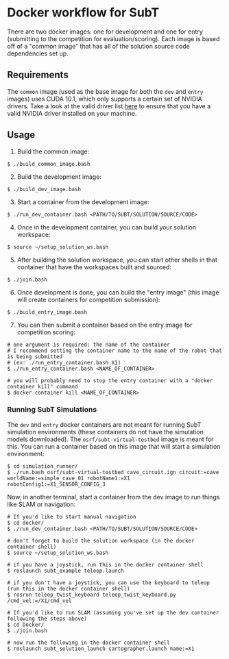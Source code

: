 # Docker workflow for SubT

There are two docker images: one for development and one for entry (submitting to the competition for evaluation/scoring). Each image is based off of a "common image" that has all of the solution source code dependencies set up.

## Requirements

The `common` image (used as the base image for both the `dev` and `entry` images) uses CUDA 10.1, which only supports a certain set of NVIDIA drivers.
Take a look at the valid driver list [here](https://github.com/NVIDIA/nvidia-docker/wiki/CUDA) to ensure that you have a valid NVIDIA driver installed on your machine.

## Usage

1. Build the common image:
```
$ ./build_common_image.bash
```

2. Build the development image:
```
$ ./build_dev_image.bash
```

3. Start a container from the development image:
```
$ ./run_dev_container.bash <PATH/TO/SUBT/SOLUTION/SOURCE/CODE>
```

4. Once in the development container, you can build your solution workspace:
```
$ source ~/setup_solution_ws.bash
```

5. After building the solution workspace, you can start other shells in that container that have the workspaces built and sourced:
```
$ ./join.bash
```

6. Once development is done, you can build the "entry image" (this image will create containers for competition submission):
```
$ ./build_entry_image.bash
```

7. You can then submit a container based on the entry image for competition scoring:
```
# one argument is required: the name of the container
# I recommend setting the container name to the name of the robot that is being submitted
# (ex: ./run_entry_container.bash X1)
$ ./run_entry_container.bash <NAME_OF_CONTAINER>

# you will probably need to stop the entry container with a "docker container kill" command
$ docker container kill <NAME_OF_CONTAINER>
```

### Running SubT Simulations
The `dev` and `entry` docker containers are not meant for running SubT simulation environments (these containers do not have the simulation models downloaded). The `osrf/subt-virtual-testbed` image is meant for this. You can run a container based on this image that will start a simulation environment:
```
$ cd simulation_runner/
$ ./run.bash osrf/subt-virtual-testbed cave_circuit.ign circuit:=cave worldName:=simple_cave_01 robotName1:=X1 robotConfig1:=X1_SENSOR_CONFIG_3
```

Now, in another terminal, start a container from the dev image to run things like SLAM or navigation:
```
# If you'd like to start manual navigation
$ cd docker/
$ ./run_dev_container.bash <PATH/TO/SUBT/SOLUTION/SOURCE/CODE>

# don't forget to build the solution workspace (in the docker container shell)
$ source ~/setup_solution_ws.bash

# if you have a joystick, run this in the docker container shell
$ roslaunch subt_example teleop.launch

# if you don't have a joystick, you can use the keyboard to teleop (run this in the docker container shell)
$ rosrun teleop_twist_keyboard teleop_twist_keyboard.py /cmd_vel:=/X1/cmd_vel
```

```
# If you'd like to run SLAM (assuming you've set up the dev container following the steps above)
$ cd Docker/
$ ./join.bash

# now run the following in the docker container shell
$ roslaunch subt_solution_launch cartographer.launch name:=X1
```
